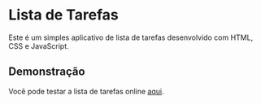 # Lista de Tarefas

Este é um simples aplicativo de lista de tarefas desenvolvido com HTML, CSS e JavaScript.

## Demonstração

Você pode testar a lista de tarefas online [aqui](https://Cesar-AMS.github.io/tarefas).
